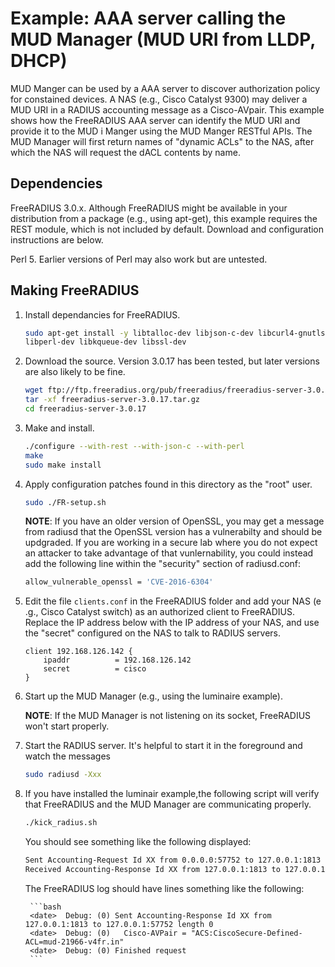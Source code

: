 # Example: AAA server calling the MUD Manager (MUD URI from LLDP, DHCP)

MUD Manger can be used by a AAA server to discover authorization policy for
constained devices. A NAS (e.g., Cisco Catalyst 9300) may deliver a MUD URI 
in a RADIUS accounting message as a Cisco-AVpair. This example shows how the 
FreeRADIUS AAA server can identify the MUD URI and provide it to the MUD i
Manger using the MUD Manger RESTful APIs. The MUD Manager will first return 
names of "dynamic ACLs" to the NAS, after which the NAS will request the dACL 
contents by name. 

## Dependencies

FreeRADIUS 3.0.x. Although FreeRADIUS might be available in your distribution
from a package (e.g., using apt-get), this example requires the REST module, 
which is not included by default. Download and configuration instructions are 
below.

Perl 5. Earlier versions of Perl may also work but are untested.

## Making FreeRADIUS

1. Install dependancies for FreeRADIUS.

    ```bash
    sudo apt-get install -y libtalloc-dev libjson-c-dev libcurl4-gnutls-dev \
    libperl-dev libkqueue-dev libssl-dev
    ```    

2. Download the source. Version 3.0.17 has been tested, but later versions are 
also likely to be fine.

    ```bash
    wget ftp://ftp.freeradius.org/pub/freeradius/freeradius-server-3.0.17.tar.gz
    tar -xf freeradius-server-3.0.17.tar.gz
    cd freeradius-server-3.0.17
    ```

3. Make and install.

    ```bash
    ./configure --with-rest --with-json-c --with-perl
    make
    sudo make install
    ```

4. Apply configuration patches found in this directory as the "root" user. 

    ```bash
    sudo ./FR-setup.sh
    ```

    **NOTE**: If you have an older version of OpenSSL, you may get a message from
    radiusd that the OpenSSL version has a vulnerabilty and should be
    updgraded. If you are working in a secure lab where you do not
    expect an attacker to take advantage of that vunlernability, you
    could instead add the following line within the "security" section of 
    radiusd.conf:

    ``` bash
    allow_vulnerable_openssl = 'CVE-2016-6304'
    ```

5. Edit the file `clients.conf` in the FreeRADIUS folder and add your NAS (e
.g., Cisco Catalyst switch) as an authorized client to FreeRADIUS. Replace 
the IP address below with the IP address of your NAS, 
and use the "secret" configured on the NAS to talk to RADIUS servers.

    ```
    client 192.168.126.142 {
        ipaddr          = 192.168.126.142
        secret          = cisco
    }
    ```

6. Start up the MUD Manager (e.g., using the luminaire example).

    **NOTE**: If the MUD Manager is not listening on its socket, FreeRADIUS won't 
      start properly.

7. Start the RADIUS server. It's helpful to start it in the foreground and
watch the messages

    ```bash
    sudo radiusd -Xxx
    ```

8. If you have installed the luminair example,the following script will
verify that FreeRADIUS and the MUD Manager are communicating properly.

    ```bash
    ./kick_radius.sh
    ```
	
    You should see something like the following displayed:
    
    ```bash
    Sent Accounting-Request Id XX from 0.0.0.0:57752 to 127.0.0.1:1813 length 118
    Received Accounting-Response Id XX from 127.0.0.1:1813 to 127.0.0.1:57752 length 73
    ```
    
    The FreeRADIUS log should have lines something like the following:
    
        ```bash
        <date>  Debug: (0) Sent Accounting-Response Id XX from 127.0.0.1:1813 to 127.0.0.1:57752 length 0
        <date>  Debug: (0)   Cisco-AVPair = "ACS:CiscoSecure-Defined-ACL=mud-21966-v4fr.in"
        <date>  Debug: (0) Finished request
        ```
